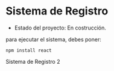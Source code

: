 <h1> Sistema de Registro</h1>

- Estado del proyecto: En costrucción.
  
para ejecutar el sistema, debes poner:

```npm install react```

Sistema de Registro 2
